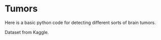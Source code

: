 # Tumors
 
Here is a basic python code for detecting different sorts of brain tumors.

Dataset from Kaggle.
